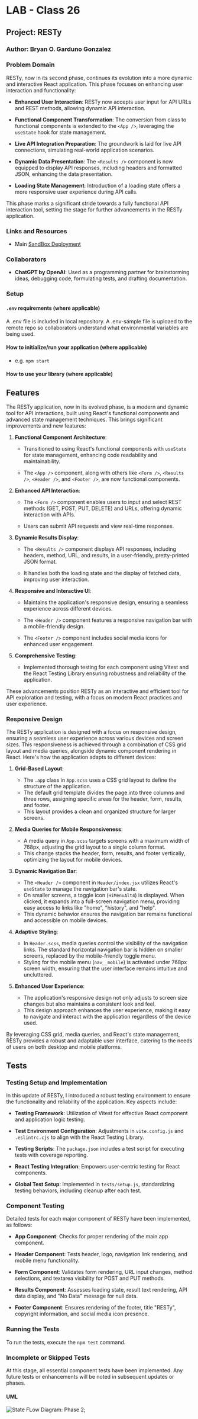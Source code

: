# LAB - Class 26

## Project: RESTy

### Author: Bryan O. Garduno Gonzalez

### **Problem Domain**

RESTy, now in its second phase, continues its evolution into a more dynamic and interactive React application. This phase focuses on enhancing user interaction and functionality:

- **Enhanced User Interaction**: RESTy now accepts user input for API URLs and REST methods, allowing dynamic API interaction.

- **Functional Component Transformation**: The conversion from class to functional components is extended to the `<App />`, leveraging the `useState` hook for state management.

- **Live API Integration Preparation**: The groundwork is laid for live API connections, simulating real-world application scenarios. 

- **Dynamic Data Presentation**: The `<Results />` component is now equipped to display API responses, including headers and formatted JSON, enhancing the data presentation.

- **Loading State Management**: Introduction of a loading state offers a more responsive user experience during API calls.

This phase marks a significant stride towards a fully functional API interaction tool, setting the stage for further advancements in the RESTy application.

### Links and Resources

- Main [SandBox Deployment](https://lj5mks-5173.csb.app/)

### Collaborators

- **ChatGPT by OpenAI**: Used as a programming partner for brainstorming ideas, debugging code, formulating tests, and drafting documentation.

### Setup

#### `.env` requirements (where applicable)

A .env file is included in local repository. A .env-sample file is uploaed to the remote repo so collaborators understand what environmental variables are being used.

#### How to initialize/run your application (where applicable)

- e.g. `npm start`

#### How to use your library (where applicable)

## Features

The RESTy application, now in its evolved phase, is a modern and dynamic tool for API interactions, built using React's functional components and advanced state management techniques. This brings significant improvements and new features:

1. **Functional Component Architecture**:

   - Transitioned to using React's functional components with `useState` for state management, enhancing code readability and maintainability.
   
   - The `<App />` component, along with others like `<Form />`, `<Results />`, `<Header />`, and `<Footer />`, are now functional components.
   
2. **Enhanced API Interaction**:

   - The `<Form />` component enables users to input and select REST methods (GET, POST, PUT, DELETE) and URLs, offering dynamic interaction with APIs.
   
   - Users can submit API requests and view real-time responses.
   
3. **Dynamic Results Display**:

   - The `<Results />` component displays API responses, including headers, method, URL, and results, in a user-friendly, pretty-printed JSON format.
   
   - It handles both the loading state and the display of fetched data, improving user interaction.
   
4. **Responsive and Interactive UI**:

   - Maintains the application's responsive design, ensuring a seamless experience across different devices.
   
   - The `<Header />` component features a responsive navigation bar with a mobile-friendly design.
   
   - The `<Footer />` component includes social media icons for enhanced user engagement.
   
5. **Comprehensive Testing**:

   - Implemented thorough testing for each component using Vitest and the React Testing Library ensuring robustness and reliability of the application.
   
These advancements position RESTy as an interactive and efficient tool for API exploration and testing, with a focus on modern React practices and user experience.

### Responsive Design

The RESTy application is designed with a focus on responsive design, ensuring a seamless user experience across various devices and screen sizes. This responsiveness is achieved through a combination of CSS grid layout and media queries, alongside dynamic component rendering in React. Here's how the application adapts to different devices:

1. **Grid-Based Layout**:

   - The `.app` class in `App.scss` uses a CSS grid layout to define the structure of the application.
   - The default grid template divides the page into three columns and three rows, assigning specific areas for the header, form, results, and footer.
   - This layout provides a clean and organized structure for larger screens.

2. **Media Queries for Mobile Responsiveness**:

   - A media query in `App.scss` targets screens with a maximum width of 768px, adjusting the grid layout to a single column format.
   - This change stacks the header, form, results, and footer vertically, optimizing the layout for mobile devices.

3. **Dynamic Navigation Bar**:

   - The `<Header />` component in `Header/index.jsx` utilizes React's `useState` to manage the navigation bar's state.
   - On smaller screens, a toggle icon (`HiMenuAlt4`) is displayed. When clicked, it expands into a full-screen navigation menu, providing easy access to links like "home", "history", and "help".
   - This dynamic behavior ensures the navigation bar remains functional and accessible on mobile devices.

4. **Adaptive Styling**:

   - In `Header.scss`, media queries control the visibility of the navigation links. The standard horizontal navigation bar is hidden on smaller screens, replaced by the mobile-friendly toggle menu.
   - Styling for the mobile menu (`nav__mobile`) is activated under 768px screen width, ensuring that the user interface remains intuitive and uncluttered.

5. **Enhanced User Experience**:
   - The application's responsive design not only adjusts to screen size changes but also maintains a consistent look and feel.
   - This design approach enhances the user experience, making it easy to navigate and interact with the application regardless of the device used.

By leveraging CSS grid, media queries, and React's state management, RESTy provides a robust and adaptable user interface, catering to the needs of users on both desktop and mobile platforms.


## Tests 

### Testing Setup and Implementation

In this update of RESTy, I introduced a robust testing environment to ensure the functionality and reliability of the application. Key aspects include:

- **Testing Framework**: Utilization of Vitest for effective React component and application logic testing.

- **Test Environment Configuration**: Adjustments in `vite.config.js` and `.eslintrc.cjs` to align with the React Testing Library.

- **Testing Scripts**: The `package.json` includes a test script for executing tests with coverage reporting.

- **React Testing Integration**: Empowers user-centric testing for React components. 

- **Global Test Setup**: Implemented in `tests/setup.js`, standardizing testing behaviors, including cleanup after each test.

### Component Testing

Detailed tests for each major component of RESTy have been implemented, as follows:

- **App Component**: Checks for proper rendering of the main app component.

- **Header Component**: Tests header, logo, navigation link rendering, and mobile menu functionality.

- **Form Component**: Validates form rendering, URL input changes, method selections, and textarea visibility for POST and PUT methods.

- **Results Component**: Assesses loading state, result text rendering, API data display, and "No Data" message for null data.

- **Footer Component**: Ensures rendering of the footer, title "RESTy", copyright information, and social media icon presence.

### Running the Tests

To run the tests, execute the `npm test` command.

### Incomplete or Skipped Tests  

At this stage, all essential component tests have been implemented. Any future tests or enhancements will be noted in subsequent updates or phases.

#### UML

![State FLow Diagram: Phase 2](./public/assets/phase2UML.png);
